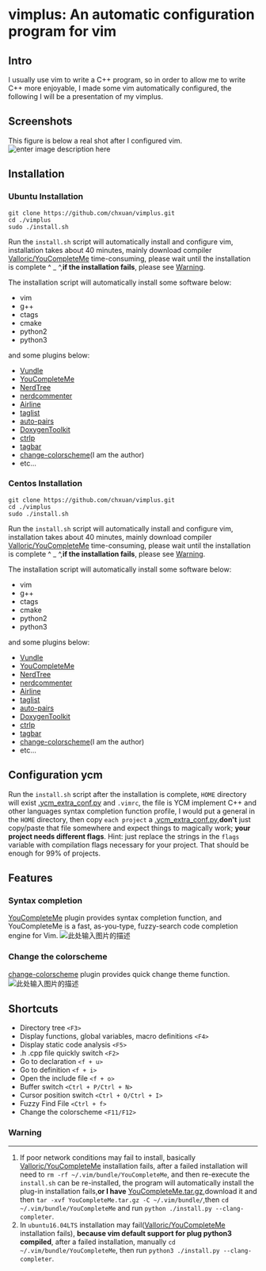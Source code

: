 vimplus: An automatic configuration program for vim
===============================================


Intro
-----

I usually use vim to write a C++ program, so in order to allow me to write C++ more enjoyable, I made some vim automatically configured, the following I will be a presentation of my vimplus.

Screenshots
------------
This figure is below a real shot after I configured vim.
![enter image description here](https://raw.githubusercontent.com/chxuan/vimplus/master/screenshot/screenshot.png)

Installation
------------

### Ubuntu Installation

    git clone https://github.com/chxuan/vimplus.git
    cd ./vimplus
    sudo ./install.sh

Run the `install.sh` script will automatically install and configure vim, installation takes about 40 minutes, mainly download compiler [Valloric/YouCompleteMe][1] time-consuming, please wait until the installation is complete ^ _ ^,**if the installation fails**, please see [Warning](#Warning).

The installation script will automatically install some software below:
 - vim
 - g++ 
 - ctags 
 - cmake
 - python2
 - python3

and some plugins below:

 - [Vundle][2]
 - [YouCompleteMe][3]
 - [NerdTree][4]
 - [nerdcommenter][5]
 - [Airline][6]
 - [taglist][7]
 - [auto-pairs][8]
 - [DoxygenToolkit][9]
 - [ctrlp][10]
 - [tagbar][11]
 - [change-colorscheme][12](I am the author)
 - etc...

### Centos Installation

    git clone https://github.com/chxuan/vimplus.git
    cd ./vimplus
    sudo ./install.sh

Run the `install.sh` script will automatically install and configure vim, installation takes about 40 minutes, mainly download compiler [Valloric/YouCompleteMe][13] time-consuming, please wait until the installation is complete ^ _ ^,**if the installation fails**, please see [Warning](#Warning).

The installation script will automatically install some software below:
 - vim
 - g++ 
 - ctags 
 - cmake
 - python2
 - python3

and some plugins below:

 - [Vundle][14]
 - [YouCompleteMe][15]
 - [NerdTree][16]
 - [nerdcommenter][17]
 - [Airline][18]
 - [taglist][19]
 - [auto-pairs][20]
 - [DoxygenToolkit][21]
 - [ctrlp][22]
 - [tagbar][23]
 - [change-colorscheme][24](I am the author)
 - etc...

Configuration ycm
------------

Run the `install.sh` script after the installation is complete, `HOME` directory will exist [.ycm_extra_conf.py][25] and `.vimrc`, the file is YCM implement C++ and other languages syntax completion function profile, I would put a general in the `HOME` directory, then copy `each project` a [.ycm_extra_conf.py][26],**don't** just copy/paste that file somewhere and expect things to magically work; **your project needs different flags**. Hint: just replace the strings in the `flags` variable with compilation flags necessary for your project. That should be enough for 99% of projects.

Features
------------

### Syntax completion

[YouCompleteMe][27] plugin provides syntax completion function, and YouCompleteMe is a fast, as-you-type, fuzzy-search code completion engine for Vim.
![此处输入图片的描述][28]

### Change the colorscheme
[change-colorscheme][29] plugin provides quick change theme function.
![此处输入图片的描述][30]

Shortcuts
------------

 - Directory tree `<F3>`
 - Display functions, global variables, macro definitions `<F4>`
 - Display static code analysis `<F5>`
 - .h .cpp file quickly switch `<F2>`
 - Go to declaration `<f + u>`
 - Go to definition `<f + i>`
 - Open the include file `<f + o>`
 - Buffer switch `<Ctrl + P/Ctrl + N>`
 - Cursor position switch `<Ctrl + O/Ctrl + I>`
 - Fuzzy Find File `<Ctrl + f>`
 - Change the colorscheme `<F11/F12>`

### <span id="Warning">**Warning**</span>
------------

 1. If poor network conditions may fail to install, basically [Valloric/YouCompleteMe][31] installation fails, after a failed installation will need to `rm -rf ~/.vim/bundle/YouCompleteMe`, and then re-execute the `install.sh` can be re-installed, the program will automatically install the plug-in installation fails,**or I have** [YouCompleteMe.tar.gz][32],download it and then `tar -xvf YouCompleteMe.tar.gz -C ~/.vim/bundle/`,then `cd ~/.vim/bundle/YouCompleteMe` and run `python ./install.py --clang-completer`.
 2. In `ubuntu16.04LTS` installation may fail([Valloric/YouCompleteMe][33] installation fails), **because vim default support for plug python3 compiled**, after a failed installation, manually `cd ~/.vim/bundle/YouCompleteMe`, then run `python3 ./install.py --clang-completer`.


  [1]: https://github.com/Valloric/YouCompleteMe
  [2]: https://github.com/VundleVim/Vundle.vim
  [3]: https://github.com/Valloric/YouCompleteMe
  [4]: https://github.com/scrooloose/nerdtree
  [5]: https://github.com/scrooloose/nerdcommenter
  [6]: https://github.com/vim-airline/vim-airline
  [7]: https://github.com/vim-scripts/taglist.vim
  [8]: https://github.com/jiangmiao/auto-pairs
  [9]: https://github.com/vim-scripts/DoxygenToolkit.vim
  [10]: https://github.com/kien/ctrlp.vim
  [11]: https://github.com/majutsushi/tagbar
  [12]: https://github.com/chxuan/change-colorscheme
  [13]: https://github.com/Valloric/YouCompleteMe
  [14]: https://github.com/VundleVim/Vundle.vim
  [15]: https://github.com/Valloric/YouCompleteMe
  [16]: https://github.com/scrooloose/nerdtree
  [17]: https://github.com/scrooloose/nerdcommenter
  [18]: https://github.com/vim-airline/vim-airline
  [19]: https://github.com/vim-scripts/taglist.vim
  [20]: https://github.com/jiangmiao/auto-pairs
  [21]: https://github.com/vim-scripts/DoxygenToolkit.vim
  [22]: https://github.com/kien/ctrlp.vim
  [23]: https://github.com/majutsushi/tagbar
  [24]: https://github.com/chxuan/change-colorscheme
  [25]: https://github.com/chxuan/vimplus/blob/master/.ycm_extra_conf.py
  [26]: https://github.com/chxuan/vimplus/blob/master/.ycm_extra_conf.py
  [27]: https://github.com/VundleVim/Vundle.vim
  [28]: https://camo.githubusercontent.com/1f3f922431d5363224b20e99467ff28b04e810e2/687474703a2f2f692e696d6775722e636f6d2f304f50346f6f642e676966
  [29]: https://github.com/chxuan/change-colorscheme
  [30]: https://raw.githubusercontent.com/chxuan/vimplus/master/screenshot/screenshot2.gif
  [31]: https://github.com/Valloric/YouCompleteMe
  [32]: http://pan.baidu.com/s/1kUIa1kN
  [33]: https://github.com/Valloric/YouCompleteMe
